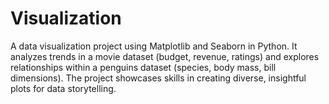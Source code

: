 # Visualization
A data visualization project using Matplotlib and Seaborn in Python. It analyzes trends in a movie dataset (budget, revenue, ratings) and explores relationships within a penguins dataset (species, body mass, bill dimensions). The project showcases skills in creating diverse, insightful plots for data storytelling.
